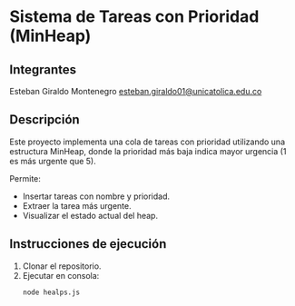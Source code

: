 # Sistema de Tareas con Prioridad (MinHeap)

## Integrantes
Esteban Giraldo Montenegro 
esteban.giraldo01@unicatolica.edu.co

## Descripción
Este proyecto implementa una cola de tareas con prioridad utilizando una estructura MinHeap, donde la prioridad más baja indica mayor urgencia (1 es más urgente que 5).

Permite:
- Insertar tareas con nombre y prioridad.
- Extraer la tarea más urgente.
- Visualizar el estado actual del heap.


## Instrucciones de ejecución
1. Clonar el repositorio.
2. Ejecutar en consola:
   ```bash
   node healps.js